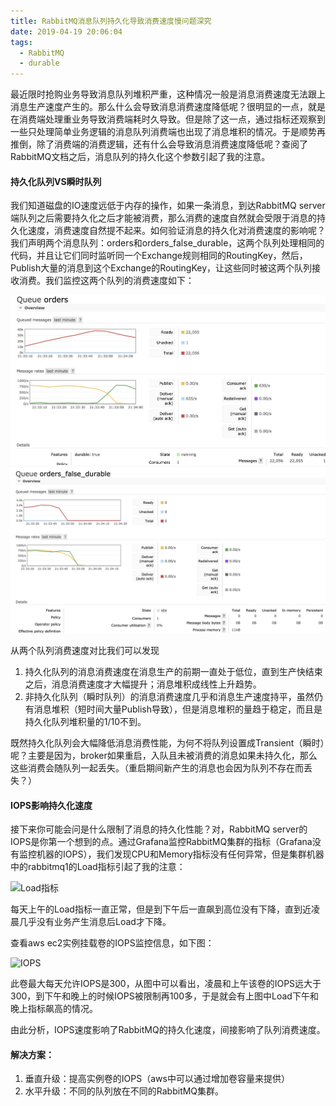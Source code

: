 ```yaml
---
title: RabbitMQ消息队列持久化导致消费速度慢问题深究
date: 2019-04-19 20:06:04
tags:
  - RabbitMQ
  - durable
---
```


最近限时抢购业务导致消息队列堆积严重，这种情况一般是消息消费速度无法跟上消息生产速度产生的。那么什么会导致消息消费速度降低呢？很明显的一点，就是在消费端处理重业务导致消费端耗时久导致。但是除了这一点，通过指标还观察到一些只处理简单业务逻辑的消息队列消费端也出现了消息堆积的情况。于是顺势再推倒，除了消费端的消费逻辑，还有什么会导致消息消费速度降低呢？查阅了RabbitMQ文档之后，消息队列的持久化这个参数引起了我的注意。

#### 持久化队列VS瞬时队列
我们知道磁盘的IO速度远低于内存的操作，如果一条消息，到达RabbitMQ server端队列之后需要持久化之后才能被消费，那么消费的速度自然就会受限于消息的持久化速度，消费速度自然提不起来。如何验证消息的持久化对消费速度的影响呢？我们声明两个消息队列：orders和orders_false_durable，这两个队列处理相同的代码，并且让它们同时监听同一个Exchange规则相同的RoutingKey，然后，Publish大量的消息到这个Exchange的RoutingKey，让这些同时被这两个队列接收消费。我们监控这两个队列的消费速度如下：

![orders](https://github.com/hezudaopp/hexo/raw/master/source/_posts/_v_images/20190419204807018_623498566.png)
![orders_false_durable](https://github.com/hezudaopp/hexo/raw/master/source/_posts/_v_images/20190419204842309_1567685049.png)

从两个队列消费速度对比我们可以发现
1. 持久化队列的消息消费速度在消息生产的前期一直处于低位，直到生产快结束之后，消息消费速度才大幅提升；消息堆积成线性上升趋势。
2. 非持久化队列（瞬时队列）的消息消费速度几乎和消息生产速度持平，虽然仍有消息堆积（短时间大量Publish导致），但是消息堆积的量趋于稳定，而且是持久化队列堆积量的1/10不到。

既然持久化队列会大幅降低消息消费性能，为何不将队列设置成Transient（瞬时）呢？主要是因为，broker如果重启，入队且未被消费的消息如果未持久化，那么这些消费会随队列一起丢失。（重启期间新产生的消息也会因为队列不存在而丢失？）

#### IOPS影响持久化速度
接下来你可能会问是什么限制了消息的持久化性能？对，RabbitMQ server的IOPS是你第一个想到的点。通过Grafana监控RabbitMQ集群的指标（Grafana没有监控机器的IOPS），我们发现CPU和Memory指标没有任何异常，但是集群机器中的rabbitmq1的Load指标引起了我的注意：

![Load指标](https://github.com/hezudaopp/hexo/row/master/source/_posts/_v_images/20190419212157133_605753500.png?row=true)

每天上午的Load指标一直正常，但是到下午后一直飙到高位没有下降，直到近凌晨几乎没有业务产生消息后Load才下降。

查看aws ec2实例挂载卷的IOPS监控信息，如下图：

![IOPS](https://github.com/hezudaopp/hexo/row/master/source/_posts/_v_images/20190419215155334_1826587720.png?row=true)

此卷最大每天允许IOPS是300，从图中可以看出，凌晨和上午该卷的IOPS远大于300，到下午和晚上的时候IOPS被限制再100多，于是就会有上图中Load下午和晚上指标飙高的情况。

由此分析，IOPS速度影响了RabbitMQ的持久化速度，间接影响了队列消费速度。

#### 解决方案：
1. 垂直升级：提高实例卷的IOPS（aws中可以通过增加卷容量来提供）
2. 水平升级：不同的队列放在不同的RabbitMQ集群。